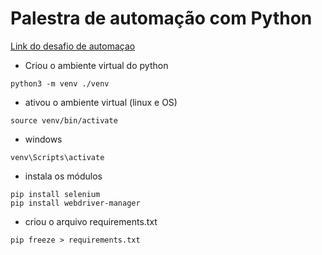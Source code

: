 # Palestra de automação com Python

[Link do desafio de automaçao](https://demo.anhtester.com/basic-first-form-demo.html)

- Criou o ambiente virtual do python

```
python3 -m venv ./venv
```

- ativou o ambiente virtual (linux e OS)

```
source venv/bin/activate
```

- windows

```
venv\Scripts\activate
```

- instala os módulos

```
pip install selenium
pip install webdriver-manager
```

- criou o arquivo requirements.txt

```
pip freeze > requirements.txt
```


